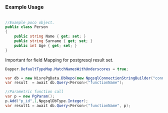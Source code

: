 ### Example Usage

###### 

``` c#
//Example poco object.
public class Person 
{
	public string Name { get; set; }
	public string Surname { get; set; }
	public int Age { get; set; }
}
```



Important for field Mapping for postgresql result set.

```c#
Dapper.DefaultTypeMap.MatchNamesWithUnderscores = true;
```



```c#
var db = new NisrePgData.DbRepo(new NpgsqlConnectionStringBuilder("connectionString"));
var result  = await db.Query<Person>("functionName");

//Parametric function call
var p = new PgParam();
p.Add("p_id",1,NpgsqlDbType.Integer);
var result1 = await db.Query<Person>("functionName", p);
```



